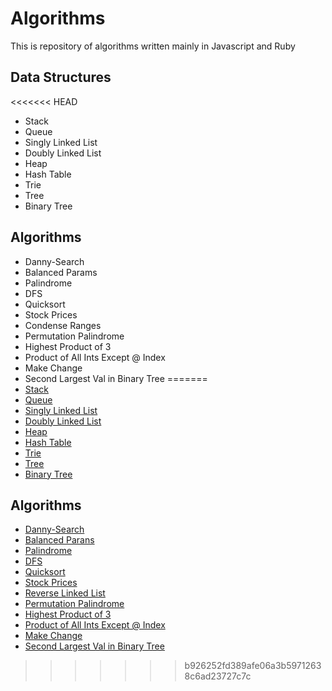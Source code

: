 Algorithms
==========

This is repository of algorithms written mainly in Javascript and Ruby

Data Structures
-----
<<<<<<< HEAD
* Stack
* Queue
* Singly Linked List
* Doubly Linked List
* Heap
* Hash Table
* Trie
* Tree
* Binary Tree

Algorithms
-----
* Danny-Search
* Balanced Params
* Palindrome
* DFS
* Quicksort
* Stock Prices
* Condense Ranges
* Permutation Palindrome
* Highest Product of 3
* Product of All Ints Except @ Index
* Make Change
* Second Largest Val in Binary Tree
=======
* [Stack](/Data%20Structures/stack.js)
* [Queue](/Data%20Structures/queue.js)
* [Singly Linked List](/Data%20Structures/singly-linked-list.rb)
* [Doubly Linked List](/Data%20Structures/doubly-linked-list.rb)
* [Heap](/Data%20Structures/heap.rb)
* [Hash Table](/Data%20Structures/hashtable.js)
* [Trie](/Data%20Structures/trie.js)
* [Tree](/Data%20Structures/tree.js)
* [Binary Tree](/Data%20Structures/binary-tree.js)

Algorithms
-----
* [Danny-Search](/Algorithms/danny-search.rb)
* [Balanced Parans](/Algorithms/balanced-parens.js)
* [Palindrome](/Algorithms/palindrome.js)
* [DFS](/Algorithms/dfs.js)
* [Quicksort](/Algorithms/quicksort.js)
* [Stock Prices](/Algorithms/stock-picker.js)
* [Reverse Linked List](/Algorithms/reverse-linked-list.js)
* [Permutation Palindrome](/Algorithms/permutation-palindrome.js)
* [Highest Product of 3](/Algorithms/highest-product-of-three.js)
* [Product of All Ints Except @ Index](/Algorithms/product-of-ints.js)
* [Make Change](/Algorithms/make-change.js)
* [Second Largest Val in Binary Tree](/Algorithms/second-largest-binary-tree.js)
>>>>>>> b926252fd389afe06a3b59712638c6ad23727c7c
